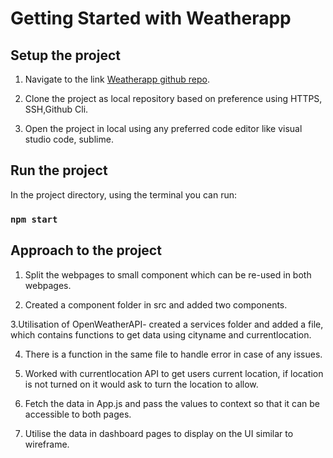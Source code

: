 # Getting Started with Weatherapp

## Setup the project

1. Navigate to the link [Weatherapp github repo](https://github.com/sowmya1408/weatherapp_codingchallenge).

2. Clone the project as local repository based on preference using HTTPS, SSH,Github Cli.

3. Open the project in local using any preferred code editor like visual studio code, sublime.

## Run the project

In the project directory, using the terminal you can run:

### `npm start`

## Approach to the project

1. Split the webpages to small component which can be re-used in both webpages.

2. Created a component folder in src and added two components.

3.Utilisation of OpenWeatherAPI- created a services folder and added a file, which contains functions to get data using cityname and currentlocation.

4. There is a function in the same file to handle error in case of any issues.

5. Worked with currentlocation API to get users current location, if location is not turned on it would ask to turn the location to allow.

6. Fetch the data in App.js and pass the values to context so that it can be accessible to both pages.

7. Utilise the data in dashboard pages to display on the UI similar to wireframe.
